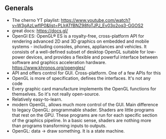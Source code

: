 ## Generals ##

- The cherno YT playlist: https://www.youtube.com/watch?v=W3gAzLwfIP0&list=PLlrATfBNZ98foTJPJ_Ev03o2oq3-GGOS2
- great docs: https://docs.gl/
- OpenGl ES: OpenGL® ES is a royalty-free, cross-platform API for rendering advanced 2D and 3D graphics on embedded and mobile systems - including consoles, phones, appliances and vehicles. It consists of a well-defined subset of desktop OpenGL suitable for low-power devices, and provides a flexible and powerful interface between software and graphics acceleration hardware. https://www.khronos.org/opengles/
- API and offers control for GUI. Cross-platform. One of a few APIs for this
- OpenGL is more of specification, defines the interfaces. It's not any code
- Every graphic card manufacture implements the OpenGL functions for themselves. So it's not really open-source. 
- Relatively easy-to-learn.
- modern OpenGL, allows much more control of the GUI. Main difference to legacy OpenGL: programmable shader. Shaders are little programs that rest on the GPU. These programs are run for each specific section of the graphics pipeline. In a basic sense, shaders are nothing more than programs transforming inputs to outputs.
- OpenGL: data -> draw something. It is a state machine. 
